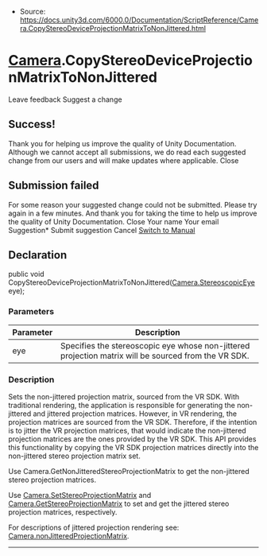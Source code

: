 * Source: https://docs.unity3d.com/6000.0/Documentation/ScriptReference/Camera.CopyStereoDeviceProjectionMatrixToNonJittered.html

#  [Camera](https://docs.unity3d.com/6000.0/Documentation/ScriptReference/Camera.html).CopyStereoDeviceProjectionMatrixToNonJittered
Leave feedback
Suggest a change
## Success!
Thank you for helping us improve the quality of Unity Documentation. Although we cannot accept all submissions, we do read each suggested change from our users and will make updates where applicable.
Close
## Submission failed
For some reason your suggested change could not be submitted. Please <a>try again</a> in a few minutes. And thank you for taking the time to help us improve the quality of Unity Documentation.
Close
Your name Your email Suggestion* Submit suggestion
Cancel
[Switch to Manual](https://docs.unity3d.com/6000.0/Documentation/Manual/class-Camera.html "Go to Camera Component in the Manual")
## Declaration
public void CopyStereoDeviceProjectionMatrixToNonJittered([Camera.StereoscopicEye](https://docs.unity3d.com/6000.0/Documentation/ScriptReference/Camera.StereoscopicEye.html) eye); 
### Parameters
Parameter | Description  
---|---  
eye | Specifies the stereoscopic eye whose non-jittered projection matrix will be sourced from the VR SDK.  
### Description
Sets the non-jittered projection matrix, sourced from the VR SDK.
With traditional rendering, the application is responsible for generating the non-jittered and jittered projection matrices. However, in VR rendering, the projection matrices are sourced from the VR SDK. Therefore, if the intention is to jitter the VR projection matrices, that would indicate the non-jittered projection matrices are the ones provided by the VR SDK. This API provides this functionality by copying the VR SDK projection matrices directly into the non-jittered stereo projection matrix set.  
  
Use Camera.GetNonJitteredStereoProjectionMatrix to get the non-jittered stereo projection matrices.  
  
Use [Camera.SetStereoProjectionMatrix](https://docs.unity3d.com/6000.0/Documentation/ScriptReference/Camera.SetStereoProjectionMatrix.html) and [Camera.GetStereoProjectionMatrix](https://docs.unity3d.com/6000.0/Documentation/ScriptReference/Camera.GetStereoProjectionMatrix.html) to set and get the jittered stereo projection matrices, respectively.  
  
For descriptions of jittered projection rendering see: [Camera.nonJitteredProjectionMatrix](https://docs.unity3d.com/6000.0/Documentation/ScriptReference/Camera-nonJitteredProjectionMatrix.html).
* * *
